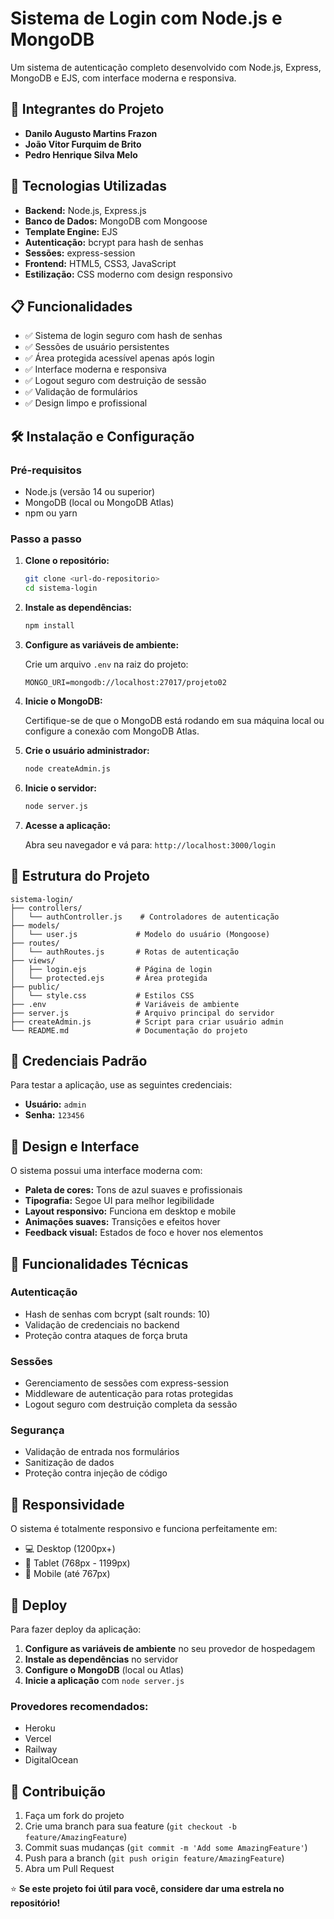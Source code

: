 # Sistema de Login com Node.js e MongoDB

Um sistema de autenticação completo desenvolvido com Node.js, Express, MongoDB e EJS, com interface moderna e responsiva.

## 👥 Integrantes do Projeto

- **Danilo Augusto Martins Frazon**
- **João Vitor Furquim de Brito**
- **Pedro Henrique Silva Melo**

## 🚀 Tecnologias Utilizadas

- **Backend:** Node.js, Express.js
- **Banco de Dados:** MongoDB com Mongoose
- **Template Engine:** EJS
- **Autenticação:** bcrypt para hash de senhas
- **Sessões:** express-session
- **Frontend:** HTML5, CSS3, JavaScript
- **Estilização:** CSS moderno com design responsivo

## 📋 Funcionalidades

- ✅ Sistema de login seguro com hash de senhas
- ✅ Sessões de usuário persistentes
- ✅ Área protegida acessível apenas após login
- ✅ Interface moderna e responsiva
- ✅ Logout seguro com destruição de sessão
- ✅ Validação de formulários
- ✅ Design limpo e profissional

## 🛠️ Instalação e Configuração

### Pré-requisitos

- Node.js (versão 14 ou superior)
- MongoDB (local ou MongoDB Atlas)
- npm ou yarn

### Passo a passo

1. **Clone o repositório:**
   ```bash
   git clone <url-do-repositorio>
   cd sistema-login
   ```

2. **Instale as dependências:**
   ```bash
   npm install
   ```

3. **Configure as variáveis de ambiente:**
   
   Crie um arquivo `.env` na raiz do projeto:
   ```env
   MONGO_URI=mongodb://localhost:27017/projeto02
   ```

4. **Inicie o MongoDB:**
   
   Certifique-se de que o MongoDB está rodando em sua máquina local ou configure a conexão com MongoDB Atlas.

5. **Crie o usuário administrador:**
   ```bash
   node createAdmin.js
   ```

6. **Inicie o servidor:**
   ```bash
   node server.js
   ```

7. **Acesse a aplicação:**
   
   Abra seu navegador e vá para: `http://localhost:3000/login`

## 📁 Estrutura do Projeto

```
sistema-login/
├── controllers/
│   └── authController.js    # Controladores de autenticação
├── models/
│   └── user.js             # Modelo do usuário (Mongoose)
├── routes/
│   └── authRoutes.js       # Rotas de autenticação
├── views/
│   ├── login.ejs           # Página de login
│   └── protected.ejs       # Área protegida
├── public/
│   └── style.css           # Estilos CSS
├── .env                    # Variáveis de ambiente
├── server.js               # Arquivo principal do servidor
├── createAdmin.js          # Script para criar usuário admin
└── README.md               # Documentação do projeto
```

## 🔐 Credenciais Padrão

Para testar a aplicação, use as seguintes credenciais:

- **Usuário:** `admin`
- **Senha:** `123456`

## 🎨 Design e Interface

O sistema possui uma interface moderna com:

- **Paleta de cores:** Tons de azul suaves e profissionais
- **Tipografia:** Segoe UI para melhor legibilidade
- **Layout responsivo:** Funciona em desktop e mobile
- **Animações suaves:** Transições e efeitos hover
- **Feedback visual:** Estados de foco e hover nos elementos

## 🔧 Funcionalidades Técnicas

### Autenticação
- Hash de senhas com bcrypt (salt rounds: 10)
- Validação de credenciais no backend
- Proteção contra ataques de força bruta

### Sessões
- Gerenciamento de sessões com express-session
- Middleware de autenticação para rotas protegidas
- Logout seguro com destruição completa da sessão

### Segurança
- Validação de entrada nos formulários
- Sanitização de dados
- Proteção contra injeção de código

## 📱 Responsividade

O sistema é totalmente responsivo e funciona perfeitamente em:
- 💻 Desktop (1200px+)
- 📱 Tablet (768px - 1199px)
- 📱 Mobile (até 767px)

## 🚀 Deploy

Para fazer deploy da aplicação:

1. **Configure as variáveis de ambiente** no seu provedor de hospedagem
2. **Instale as dependências** no servidor
3. **Configure o MongoDB** (local ou Atlas)
4. **Inicie a aplicação** com `node server.js`

### Provedores recomendados:
- Heroku
- Vercel
- Railway
- DigitalOcean

## 🤝 Contribuição

1. Faça um fork do projeto
2. Crie uma branch para sua feature (`git checkout -b feature/AmazingFeature`)
3. Commit suas mudanças (`git commit -m 'Add some AmazingFeature'`)
4. Push para a branch (`git push origin feature/AmazingFeature`)
5. Abra um Pull Request



⭐ **Se este projeto foi útil para você, considere dar uma estrela no repositório!**

